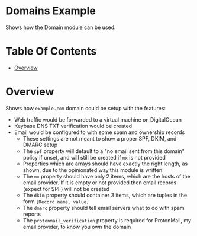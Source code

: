 # Domains Example
Shows how the Domain module can be used.

# Table Of Contents
- [Overview](#overview)

# Overview
Shows how `example.com` domain could be setup with the features:

- Web traffic would be forwarded to a virtual machine on DigitalOcean
- Keybase DNS TXT verification would be created
- Email would be configured to with some spam and ownership records
  - These settings are not meant to show a proper SPF, DKIM, and DMARC setup
  - The `spf` property will default to a "no email sent from this domain" policy if unset, and will still be created if `mx` is not provided
  - Properties which are arrays should have exactly the right length, as shown, due to the opinionated way this module is written
  - The `mx` property should have only 2 items, which are the hosts of the email provider. If it is empty or not provided then email records (expect for SPF) will not be created
  - The `dkim` property should container 3 items, which are tuples in the form `[Record name, value]`
  - The `dmarc` property should tell email servers what to do with spam reports
  - The `protonmail_verification` property is required for ProtonMail, my email provider, to know you own the domain
